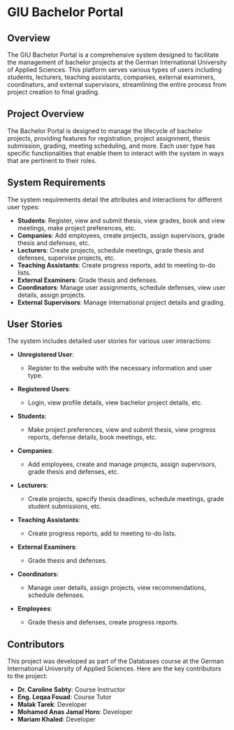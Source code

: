 # GIU Bachelor Portal

## Overview

The GIU Bachelor Portal is a comprehensive system designed to facilitate the management of bachelor projects at the German International University of Applied Sciences. This platform serves various types of users including students, lecturers, teaching assistants, companies, external examiners, coordinators, and external supervisors, streamlining the entire process from project creation to final grading.

## Project Overview

The Bachelor Portal is designed to manage the lifecycle of bachelor projects, providing features for registration, project assignment, thesis submission, grading, meeting scheduling, and more. Each user type has specific functionalities that enable them to interact with the system in ways that are pertinent to their roles.

## System Requirements

The system requirements detail the attributes and interactions for different user types:

- **Students**: Register, view and submit thesis, view grades, book and view meetings, make project preferences, etc.
- **Companies**: Add employees, create projects, assign supervisors, grade thesis and defenses, etc.
- **Lecturers**: Create projects, schedule meetings, grade thesis and defenses, supervise projects, etc.
- **Teaching Assistants**: Create progress reports, add to meeting to-do lists.
- **External Examiners**: Grade thesis and defenses.
- **Coordinators**: Manage user assignments, schedule defenses, view user details, assign projects.
- **External Supervisors**: Manage international project details and grading.

## User Stories

The system includes detailed user stories for various user interactions:

- **Unregistered User**:
  - Register to the website with the necessary information and user type.

- **Registered Users**:
  - Login, view profile details, view bachelor project details, etc.

- **Students**:
  - Make project preferences, view and submit thesis, view progress reports, defense details, book meetings, etc.

- **Companies**:
  - Add employees, create and manage projects, assign supervisors, grade thesis and defenses, etc.

- **Lecturers**:
  - Create projects, specify thesis deadlines, schedule meetings, grade student submissions, etc.

- **Teaching Assistants**:
  - Create progress reports, add to meeting to-do lists.

- **External Examiners**:
  - Grade thesis and defenses.

- **Coordinators**:
  - Manage user details, assign projects, view recommendations, schedule defenses.

- **Employees**:
  - Grade thesis and defenses, create progress reports.

## Contributors

This project was developed as part of the Databases course at the German International University of Applied Sciences. Here are the key contributors to the project:

- **Dr. Caroline Sabty**: Course Instructor
- **Eng. Leqaa Fouad**: Course Tutor
- **Malak Tarek**: Developer
- **Mohamed Anas Jamal Horo**: Developer
- **Mariam Khaled**: Developer
